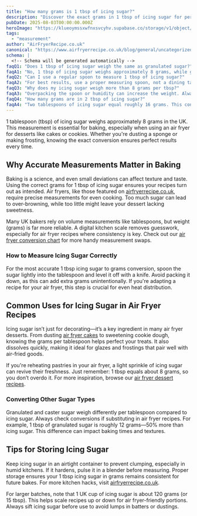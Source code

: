 ```yaml
---
title: "How many grams is 1 tbsp of icing sugar?"
description: "Discover the exact grams in 1 tbsp of icing sugar for perfect baking every time. Get UK conversions and air fryer-friendly tips!"
pubDate: 2025-08-03T00:00:00.000Z
heroImage: "https://klueoymssxwfnxsvcyhv.supabase.co/storage/v1/object/public/Shmucket/how-many-grams-is-1-tbsp-of-icing-sugar.webp"
tags:
  - "measurement"
author: "AirFryerRecipe.co.uk"
canonical: "https://www.airfryerrecipe.co.uk/blog/general/uncategorized/how-many-grams-is-1-tbsp-of-icing-sugar"
schema: |
  <!-- Schema will be generated automatically -->
faqQ1: "Does 1 tbsp of icing sugar weigh the same as granulated sugar?"
faqA1: "No, 1 tbsp of icing sugar weighs approximately 8 grams, while granulated sugar weighs about 12 grams per tablespoon. The finer texture of icing sugar means it’s lighter by volume, which is crucial for accurate air fryer baking."
faqQ2: "Can I use a regular spoon to measure 1 tbsp of icing sugar?"
faqA2: "For best results, use a proper measuring spoon, not a dining tablespoon. The latter can vary in size, leading to inconsistent grams. Level off the spoon with a knife for precision, especially in air fryer recipes."
faqQ3: "Why does my icing sugar weigh more than 8 grams per tbsp?"
faqA3: "Overpacking the spoon or humidity can increase the weight. Always spoon icing sugar lightly into the measure and level it. If your sugar has clumped, sift it first to restore its correct density."
faqQ4: "How many grams are in 2 tbsp of icing sugar?"
faqA4: "Two tablespoons of icing sugar equal roughly 16 grams. This conversion is handy for doubling recipes, like when making larger batches of air fryer cookies or frosting. Use a scale for absolute accuracy."
---
```

<p>1 tablespoon (tbsp) of icing sugar weighs approximately 8 grams in the UK. This measurement is essential for baking, especially when using an air fryer for desserts like cakes or cookies. Whether you're dusting a sponge or making frosting, knowing the exact conversion ensures perfect results every time.</p>  

<h2>Why Accurate Measurements Matter in Baking</h2>  
<p>Baking is a science, and even small deviations can affect texture and taste. Using the correct grams for 1 tbsp of icing sugar ensures your recipes turn out as intended. Air fryers, like those featured on <a href=https://www.airfryerrecipe.co.uk/>airfryerrecipe.co.uk</a>, require precise measurements for even cooking. Too much sugar can lead to over-browning, while too little might leave your dessert lacking sweetness.</p>  

<p>Many UK bakers rely on volume measurements like tablespoons, but weight (grams) is far more reliable. A digital kitchen scale removes guesswork, especially for air fryer recipes where consistency is key. Check out our <a href=https://www.airfryerrecipe.co.uk/air-fryer-conversion-chart>air fryer conversion chart</a> for more handy measurement swaps.</p>  

<h3>How to Measure Icing Sugar Correctly</h3>  
<p>For the most accurate 1 tbsp icing sugar to grams conversion, spoon the sugar lightly into the tablespoon and level it off with a knife. Avoid packing it down, as this can add extra grams unintentionally. If you're adapting a recipe for your air fryer, this step is crucial for even heat distribution.</p>  

<h2>Common Uses for Icing Sugar in Air Fryer Recipes</h2>  
<p>Icing sugar isn’t just for decorating—it’s a key ingredient in many air fryer desserts. From dusting <a href=https://www.airfryerrecipe.co.uk/recipe-category/cakes>air fryer cakes</a> to sweetening cookie dough, knowing the grams per tablespoon helps perfect your treats. It also dissolves quickly, making it ideal for glazes and frostings that pair well with air-fried goods.</p>  

<p>If you're reheating pastries in your air fryer, a light sprinkle of icing sugar can revive their freshness. Just remember: 1 tbsp equals about 8 grams, so you don’t overdo it. For more inspiration, browse our <a href=https://www.airfryerrecipe.co.uk/recipes>air fryer dessert recipes</a>.</p>  

<h3>Converting Other Sugar Types</h3>  
<p>Granulated and caster sugar weigh differently per tablespoon compared to icing sugar. Always check conversions if substituting in air fryer recipes. For example, 1 tbsp of granulated sugar is roughly 12 grams—50% more than icing sugar. This difference can impact baking times and textures.</p>  

<h2>Tips for Storing Icing Sugar</h2>  
<p>Keep icing sugar in an airtight container to prevent clumping, especially in humid kitchens. If it hardens, pulse it in a blender before measuring. Proper storage ensures your 1 tbsp icing sugar in grams remains consistent for future bakes. For more kitchen hacks, visit <a href=https://www.airfryerrecipe.co.uk/air-fryer-cleaner>airfryerrecipe.co.uk</a>.</p>  

<p>For larger batches, note that 1 UK cup of icing sugar is about 120 grams (or 15 tbsp). This helps scale recipes up or down for air fryer-friendly portions. Always sift icing sugar before use to avoid lumps in batters or dustings.</p>
